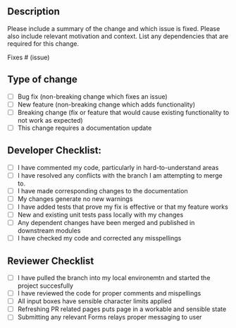 ## Description

Please include a summary of the change and which issue is fixed. Please also include relevant motivation and context. List any dependencies that are required for this change.

Fixes # (issue)

## Type of change

- [ ] Bug fix (non-breaking change which fixes an issue)
- [ ] New feature (non-breaking change which adds functionality)
- [ ] Breaking change (fix or feature that would cause existing functionality to not work as expected)
- [ ] This change requires a documentation update

## Developer Checklist:

- [ ] I have commented my code, particularly in hard-to-understand areas
- [ ] I have resolved any conflicts with the branch I am attempting to merge to. 
- [ ] I have made corresponding changes to the documentation
- [ ] My changes generate no new warnings
- [ ] I have added tests that prove my fix is effective or that my feature works
- [ ] New and existing unit tests pass locally with my changes
- [ ] Any dependent changes have been merged and published in downstream modules
- [ ] I have checked my code and corrected any misspellings

## Reviewer Checklist
- [ ] I have pulled the branch into my local environemtn and started the project succesfully
- [ ] I have reviewed the code for proper comments and mispellings
- [ ] All input boxes have sensible character limits applied
- [ ] Refreshing PR related pages puts page in a workable and sensible state
- [ ] Submitting any relevant Forms relays proper messaging to user
